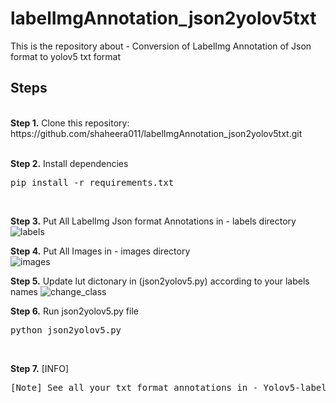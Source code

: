# labelImgAnnotation_json2yolov5txt
This is the repository about - Conversion of LabelImg Annotation of Json format to yolov5 txt format

## Steps
<br />
<b>Step 1.</b> Clone this repository: https://github.com/shaheera011/labelImgAnnotation_json2yolov5txt.git
<br/>
<br/>

<b>Step 2.</b> Install dependencies
<pre>
pip install -r requirements.txt
</pre>
<br/>

<b>Step 3.</b> Put All LabelImg Json format Annotations in - labels directory
<br/>
![labels](https://user-images.githubusercontent.com/38965031/176422175-dc77947c-1862-4b24-a09d-0cdd3d8c8134.gif)
<br/>

<b>Step 4.</b> Put All Images in - images directory
<br/>
![images](https://user-images.githubusercontent.com/38965031/176422335-1f18fef5-c4ad-4667-956e-d67796785fe0.gif)
<br/>

<b>Step 5.</b> Update lut dictonary in (json2yolov5.py) according to your labels names
![change_class](https://user-images.githubusercontent.com/38965031/176422740-49cf9b47-939c-407a-91e3-efa30e1e8467.gif)
<br/>

<b>Step 6.</b> Run json2yolov5.py file
<pre>
python json2yolov5.py
</pre>
<br/>

<b>Step 7.</b> [INFO]
<pre>
[Note] See all your txt format annotations in - Yolov5-labels directory
</pre>
<br/>
